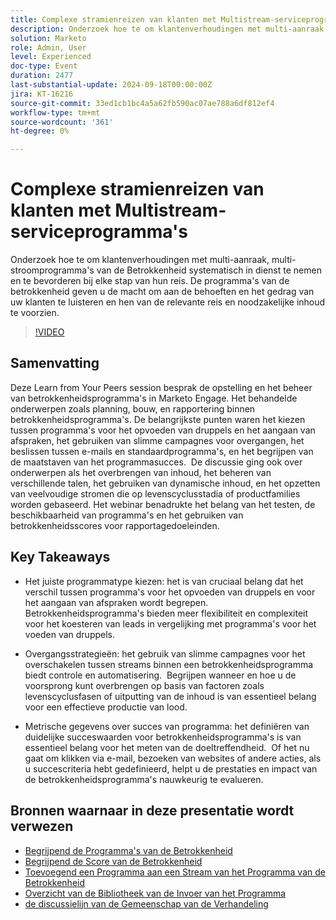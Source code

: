 ```yaml
---
title: Complexe stramienreizen van klanten met Multistream-serviceprogramma's
description: Onderzoek hoe te om klantenverhoudingen met multi-aanraak, multi-stroomprogramma's van de Betrokkenheid systematisch in dienst te nemen en te bevorderen bij elke stap van hun reis. De programma's van de betrokkenheid geven u de macht om aan de behoeften en het gedrag van uw klanten te luisteren en hen van de relevante reis en noodzakelijke inhoud te voorzien.
solution: Marketo
role: Admin, User
level: Experienced
doc-type: Event
duration: 2477
last-substantial-update: 2024-09-18T00:00:00Z
jira: KT-16216
source-git-commit: 33ed1cb1bc4a5a62fb590ac07ae788a6df812ef4
workflow-type: tm+mt
source-wordcount: '361'
ht-degree: 0%

---
```



# Complexe stramienreizen van klanten met Multistream-serviceprogramma&#39;s

Onderzoek hoe te om klantenverhoudingen met multi-aanraak, multi-stroomprogramma&#39;s van de Betrokkenheid systematisch in dienst te nemen en te bevorderen bij elke stap van hun reis. De programma&#39;s van de betrokkenheid geven u de macht om aan de behoeften en het gedrag van uw klanten te luisteren en hen van de relevante reis en noodzakelijke inhoud te voorzien.

>[!VIDEO](https://video.tv.adobe.com/v/3434490/?learn=on)

## Samenvatting

Deze Learn from Your Peers session besprak de opstelling en het beheer van betrokkenheidsprogramma&#39;s in Marketo Engage. Het behandelde onderwerpen zoals planning, bouw, en rapportering binnen betrokkenheidsprogramma&#39;s. De belangrijkste punten waren het kiezen tussen programma&#39;s voor het opvoeden van druppels en het aangaan van afspraken, het gebruiken van slimme campagnes voor overgangen, het beslissen tussen e-mails en standaardprogramma&#39;s, en het begrijpen van de maatstaven van het programmasucces. &#x200B; De discussie ging ook over onderwerpen als het overbrengen van inhoud, het beheren van verschillende talen, het gebruiken van dynamische inhoud, en het opzetten van veelvoudige stromen die op levenscyclusstadia of productfamilies worden gebaseerd. Het webinar benadrukte het belang van het testen, de beschikbaarheid van programma&#39;s en het gebruiken van betrokkenheidsscores voor rapportagedoeleinden. &#x200B;

## Key Takeaways

* Het juiste programmatype kiezen: het is van cruciaal belang dat het verschil tussen programma&#39;s voor het opvoeden van druppels en voor het aangaan van afspraken wordt begrepen. &#x200B; Betrokkenheidsprogramma&#39;s bieden meer flexibiliteit en complexiteit voor het koesteren van leads in vergelijking met programma&#39;s voor het voeden van druppels. &#x200B;

* Overgangsstrategieën: het gebruik van slimme campagnes voor het overschakelen tussen streams binnen een betrokkenheidsprogramma biedt controle en automatisering. &#x200B; Begrijpen wanneer en hoe u de voorsprong kunt overbrengen op basis van factoren zoals levenscyclusfasen of uitputting van de inhoud is van essentieel belang voor een effectieve productie van lood.

* Metrische gegevens over succes van programma: het definiëren van duidelijke succeswaarden voor betrokkenheidsprogramma&#39;s is van essentieel belang voor het meten van de doeltreffendheid. &#x200B; Of het nu gaat om klikken via e-mail, bezoeken van websites of andere acties, als u succescriteria hebt gedefinieerd, helpt u de prestaties en impact van de betrokkenheidsprogramma&#39;s nauwkeurig te evalueren. &#x200B;

## Bronnen waarnaar in deze presentatie wordt verwezen

* [ Begrijpend de Programma&#39;s van de Betrokkenheid ](https://experienceleague.adobe.com/en/docs/marketo/using/product-docs/email-marketing/drip-nurturing/creating-an-engagement-program/understanding-engagement-programs)
* [ Begrijpend de Score van de Betrokkenheid ](https://experienceleague.adobe.com/en/docs/marketo/using/product-docs/email-marketing/drip-nurturing/reports-and-notifications/understanding-the-engagement-score)
* [ Toevoegend een Programma aan een Stream van het Programma van de Betrokkenheid ](https://experienceleague.adobe.com/en/docs/marketo/using/product-docs/email-marketing/drip-nurturing/creating-an-engagement-program/adding-a-program-to-an-engagement-program-stream)
* [ Overzicht van de Bibliotheek van de Invoer van het Programma ](https://experienceleague.adobe.com/en/docs/marketo/using/product-docs/core-marketo-concepts/programs/program-library/program-import-library-overview)
* [ de discussielijn van de Gemeenschap van de Verhandeling ](https://nation.marketo.com/t5/product-discussions/sept-17-webinar-learn-from-your-peers-master-complex-customer/td-p/352582)
